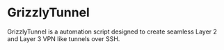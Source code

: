 # GrizzlyTunnel
GrizzlyTunnel is a automation script designed to create seamless Layer 2 and Layer 3 VPN like tunnels over SSH.

